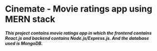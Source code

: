 # Cinemate - Movie ratings app using MERN stack
##### This project contains movie ratings app in which the frontend contains React.js and backend contains Node.js/Express.js. And the database used is MongoDB.
